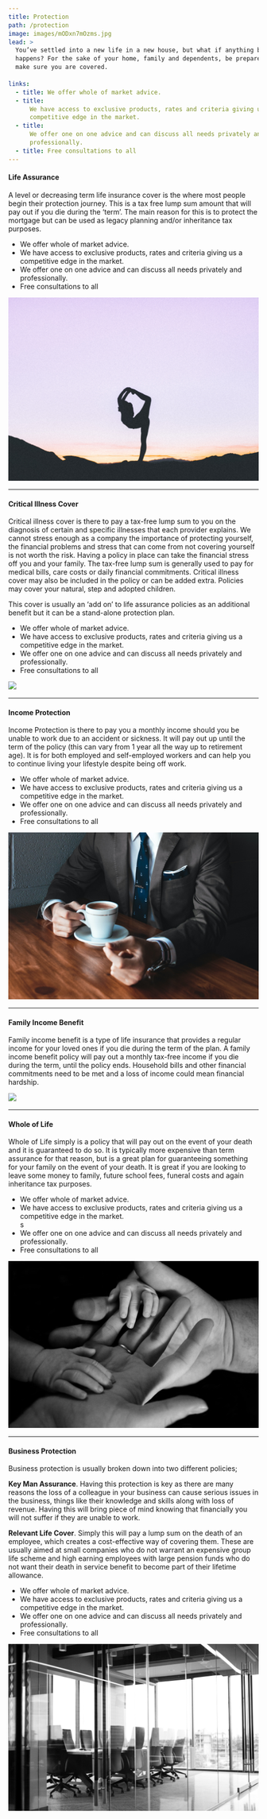 ```yaml
---
title: Protection
path: /protection
image: images/mODxn7mOzms.jpg
lead: >
  You’ve settled into a new life in a new house, but what if anything bad
  happens? For the sake of your home, family and dependents, be prepared and
  make sure you are covered.

links:
  - title: We offer whole of market advice.
  - title:
      We have access to exclusive products, rates and criteria giving us a
      competitive edge in the market.
  - title:
      We offer one on one advice and can discuss all needs privately and
      professionally.
  - title: Free consultations to all
---
```


<div class="row featurette">
  <div class="col-md-7">
    <h4 class="featurette-heading">Life Assurance</h4>
    <p>
      A level or decreasing term life insurance cover is the where most people begin
      their protection journey. This is a tax free lump sum amount that will pay out
      if you die during the ‘term’. The main reason for this is to protect the
      mortgage but can be used as legacy planning and/or inheritance tax purposes.
    </p>
    <ul>
      <li> We offer whole of market advice.</li>
      <li>We have access to exclusive products, rates and criteria giving us a competitive edge in the market.</li>
      <li>We offer one on one advice and can discuss all needs privately and professionally.</li>
      <li>Free consultations to all</li>
    </ul>
  </div>
  <div class="col-md-5">
   <img src="./images/57wo9F.jpg" />
  </div>
</div>
<hr class="featurette-divider">

<div class="row featurette">
  <div class="col-md-7 order-md-2">
    <h4 class="featurette-heading">Critical Illness Cover</h4>
    <p>Critical illness cover is there to pay a tax-free lump sum to you on the
diagnosis of certain and specific illnesses that each provider explains. We
cannot stress enough as a company the importance of protecting yourself, the
financial problems and stress that can come from not covering yourself is not
worth the risk. Having a policy in place can take the financial stress off you
and your family. The tax-free lump sum is generally used to pay for medical
bills, care costs or daily financial commitments. Critical illness cover may
also be included in the policy or can be added extra. Policies may cover your
natural, step and adopted children.</p>
<p>This cover is usually an ‘add on’ to life assurance policies as an additional
benefit but it can be a stand-alone protection plan.</p>
<ul>
<li>We offer whole of market advice.</li>
<li>We have access to exclusive products, rates and criteria giving us a
competitive edge in the market.</li>
<li>We offer one on one advice and can discuss all needs privately and
professionally.</li>
<li>Free consultations to all</li>
</ul>
  </div>
  <div class="col-md-5">
   <img src="./images/E4USFFAc_9A.jpg" />
  </div>
</div>

<hr class="featurette-divider">

<div class="row featurette">
  <div class="col-md-7">
    <h4 class="featurette-heading">Income Protection</h4>
    <p>Income Protection is there to pay you a monthly income should you be unable to
work due to an accident or sickness. It will pay out up until the term of the
policy (this can vary from 1 year all the way up to retirement age). It is for
both employed and self-employed workers and can help you to continue living your
lifestyle despite being off work.</p>
<ul>
<li>We offer whole of market advice.</li>
<li>We have access to exclusive products, rates and criteria giving us a
competitive edge in the market.</li>
<li>We offer one on one advice and can discuss all needs privately and
professionally.</li>
<li>Free consultations to all</li>
</ul>
  </div>
  <div class="col-md-5">
   <img src="./images/andrew-neel-TTPMpLl_2lc-unsplash.jpg" />
  </div>
</div>

<hr class="featurette-divider">

<div class="row featurette">
  <div class="col-md-7  order-md-2">
    <h4 class="featurette-heading">Family Income Benefit</h4>
    <p>
   Family income benefit is a type of life insurance that provides a regular income
for your loved ones if you die during the term of the plan. A family income
benefit policy will pay out a monthly tax-free income if you die during the
term, until the policy ends. Household bills and other financial commitments
need to be met and a loss of income could mean financial hardship.
    </p>
  </div>
  <div class="col-md-5">
   <img src="./images/jessica-rockowitz-6c4Uhhe68yQ-unsplash.jpg" />
  </div>
</div>

<hr class="featurette-divider">

<div class="row featurette">
  <div class="col-md-7">
    <h4 class="featurette-heading">Whole of Life</h4>
    <p>
    Whole of Life simply is a policy that will pay out on the event of your death
and it is guaranteed to do so. It is typically more expensive than term
assurance for that reason, but is a great plan for guaranteeing something for
your family on the event of your death. It is great if you are looking to leave
some money to family, future school fees, funeral costs and again inheritance
tax purposes.
    </p>
    <ul>
<li>We offer whole of market advice.</li>
<li>We have access to exclusive products, rates and criteria giving us a
competitive edge in the market.</li>s
<li>We offer one on one advice and can discuss all needs privately and
professionally.</li>
<li>Free consultations to all</li>
</ul>
  </div>
  <div class="col-md-5">
   <img src="./images/liv-bruce-odIhQypCuUk-unsplash.jpg" />
  </div>
</div>

<hr class="featurette-divider">

<div class="row featurette">
  <div class="col-md-7  order-md-2">
    <h4 class="featurette-heading">Business Protection</h4>
<p>Business protection is usually broken down into two different policies;</p>
<p><strong>Key Man Assurance</strong>. Having this protection is key as there are many reasons
the loss of a colleague in your business can cause serious issues in the
business, things like their knowledge and skills along with loss of revenue.
Having this will bring piece of mind knowing that financially you will not
suffer if they are unable to work.</p>
<p><strong>Relevant Life Cover</strong>. Simply this will pay a lump sum on the death of an
employee, which creates a cost-effective way of covering them. These are usually
aimed at small companies who do not warrant an expensive group life scheme and
high earning employees with large pension funds who do not want their death in
service benefit to become part of their lifetime allowance.</p>
<ul>
<li>We offer whole of market advice.</li>
<li>We have access to exclusive products, rates and criteria giving us a
competitive edge in the market.</li>
<li>We offer one on one advice and can discuss all needs privately and
professionally.</li>
<li>Free consultations to all</li>
</ul>
  </div>
  <div class="col-md-5">
   <img src="./images/drew-beamer-9uX5cX1l3bw-unsplash.jpg" />
  </div>
</div>
